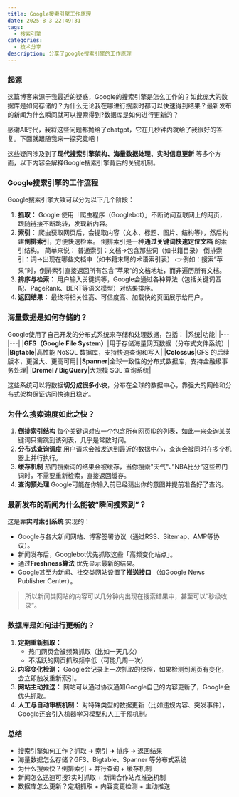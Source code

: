 ```yaml
---
title: Google搜索引擎工作原理
date: 2025-8-3 22:49:31
tags:
  - 搜索引擎
categories:
  - 技术分享
description: 分享了google搜索引擎的工作原理
---
```


### 起源

这篇博客来源于我最近的疑惑，Google的搜索引擎是怎么工作的？如此庞大的数据库是如何存储的？为什么无论我在哪进行搜索时都可以快速得到结果？最新发布的新闻为什么瞬间就可以搜索得到?数据库是如何进行更新的？

感谢AI时代，我将这些问题都抛给了chatgpt，它在几秒钟内就给了我很好的答复。下面就跟随我来一探究竟吧！

这些疑问涉及到了**现代搜索引擎架构、海量数据处理、实时信息更新** 等多个方面，以下内容会解释Google搜索引擎背后的关键机制。

### Google搜索引擎的工作流程

Google搜索引擎大致可以分为以下几个阶段：
1. **抓取：**
   Google 使用「爬虫程序（Googlebot）」不断访问互联网上的网页，跟随链接不断跳转，发现新内容。
2. **索引：**
	爬虫获取网页后，会提取内容（文本、标题、图片、结构等），然后构建**倒排索引**，方便快速检索。
	倒排索引是一种**通过关键词快速定位文档** 的索引结构。
	简单来说：
	普通索引：文档→包含那些词（如书籍目录）
	倒排索引：词→出现在哪些文档中（如书籍末尾的术语索引表）
	👉例如：搜索”苹果“时，倒排索引直接返回所有包含”苹果“的文档地址，而非遍历所有文档。
3. **排序与检索：**
	用户输入关键词等，Google会通过各种算法（包括关键词匹配、PageRank、BERT等语义模型）对结果排序。
4. **返回结果：**
	最终将相关性高、可信度高、加载快的页面展示给用户。

### 海量数据是如何存储的？

Google使用了自己开发的分布式系统来存储和处理数据，包括：
|系统|功能|
|---|---|
|**GFS（Google File System）**|用于存储海量网页数据（分布式文件系统）|
|**Bigtable**|高性能 NoSQL 数据库，支持快速查询和写入|
|**Colossus**|GFS 的后续版本，更强大、更高可用|
|**Spanner**|全球一致性的分布式数据库，支持金融级事务处理|
|**Dremel / BigQuery**|大规模 SQL 查询系统|

这些系统可以将数据**切分成很多小块**，分布在全球的数据中心，靠强大的网络和分布式架构保证访问快速且稳定。

### 为什么搜索速度如此之快？

1. **倒排索引结构**
	每个关键词对应一个包含所有网页ID的列表，如此一来查询某关键词只需跳到该列表，几乎是常数时间。
2. **分布式查询调度**
	用户请求会被发送到最近的数据中心，查询会被同时在多个机器上并行执行。
3. **缓存机制**
	热门搜索词的结果会被缓存，当你搜索"天气"、”NBA比分“这些热门词时，不需要重新检索，直接返回缓存。
4. **查询预处理**
	Google可能在你输入前已经猜出你的意图并提前准备好了查询。

### 最新发布的新闻为什么能被“瞬间搜索到”？

这是靠**实时索引系统** 实现的：
- Google与各大新闻网站、博客签署协议（通过RSS、Sitemap、AMP等协议）。
- 新闻发布后，Googlebot优先抓取这些「高频变化站点」。
- 通过**Freshness算法** 优先显示最新的结果。
- Google甚至为新闻、社交类网站设置了**推送接口** （如Google News Publisher Center）。

>所以新闻类网站的内容可以几分钟内出现在搜索结果中，甚至可以“秒级收录”。

### 数据库是如何进行更新的？

1. **定期重新抓取：**
    -  热门网页会被频繁抓取（比如一天几次）
    - 不活跃的网页抓取频率低（可能几周一次）
2. **内容变化检测：**
	Google会记录上一次抓取的快照，如果检测到网页有变化，会立即触发重新索引。 
3. **网站主动推送：**
	网站可以通过协议通知Google自己的内容更新了，Google会优先抓取。
4. **人工与自动审核机制：**
	对特殊类型的数据更新（比如违规内容、突发事件），Google还会引入机器学习模型和人工干预机制。

### 总结

- 搜索引擎如何工作？抓取 ➜ 索引 ➜ 排序 ➜ 返回结果
- 海量数据怎么存储？GFS、Bigtable、Spanner 等分布式系统
- 为什么搜索快？倒排索引 + 并行查询 + 缓存机制
- 新闻怎么迅速可搜?实时抓取 + 新闻合作站点推送机制
- 数据库怎么更新？定期抓取 + 内容变更检测 + 主动推送

